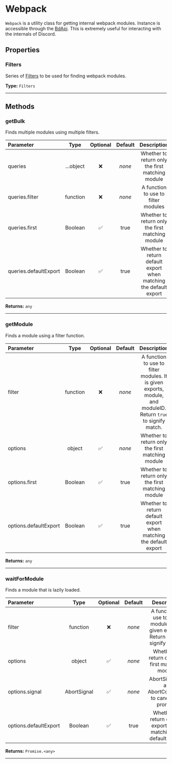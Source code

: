 # Webpack

`Webpack` is a utility class for getting internal webpack modules. Instance is accessible through the [BdApi](./bdapi).This is extremely useful for interacting with the internals of Discord.

## Properties

### Filters
Series of [Filters](./filters) to be used for finding webpack modules.

**Type:** `Filters`
___


## Methods

### getBulk
Finds multiple modules using multiple filters.

| Parameter |  Type  | Optional | Default |       Description      |
|:----------|:------:|:--------:|:-------:|:----------------------:|
queries|...object|&#x274C;|*none*|Whether to return only the first matching module
queries.filter|function|&#x274C;|*none*|A function to use to filter modules
queries.first|Boolean|&#x2705;|true|Whether to return only the first matching module
queries.defaultExport|Boolean|&#x2705;|true|Whether to return default export when matching the default export

**Returns:** `any`
___

### getModule
Finds a module using a filter function.

| Parameter |  Type  | Optional | Default |       Description      |
|:----------|:------:|:--------:|:-------:|:----------------------:|
filter|function|&#x274C;|*none*|A function to use to filter modules. It is given exports, module, and moduleID. Return `true` to signify match.
options|object|&#x2705;|*none*|Whether to return only the first matching module
options.first|Boolean|&#x2705;|true|Whether to return only the first matching module
options.defaultExport|Boolean|&#x2705;|true|Whether to return default export when matching the default export

**Returns:** `any`
___

### waitForModule
Finds a module that is lazily loaded.

| Parameter |  Type  | Optional | Default |       Description      |
|:----------|:------:|:--------:|:-------:|:----------------------:|
filter|function|&#x274C;|*none*|A function to use to filter modules. It is given exports. Return `true` to signify match.
options|object|&#x2705;|*none*|Whether to return only the first matching module
options.signal|AbortSignal|&#x2705;|*none*|AbortSignal of an AbortController to cancel the promise
options.defaultExport|Boolean|&#x2705;|true|Whether to return default export when matching the default export

**Returns:** `Promise.<any>`
___
